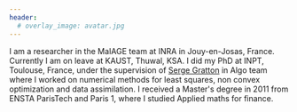 ```yaml
---
header:
  # overlay_image: avatar.jpg
---
```

 

I am a researcher in the MaIAGE team at INRA in Jouy-en-Josas, France. Currently I am on leave at KAUST, Thuwal, KSA. I did my PhD at INPT, Toulouse, France, under the supervision of [Serge Gratton](http://gratton.perso.enseeiht.fr/) in Algo team where I worked on numerical methods for least squares, non convex optimization and data assimilation. I received a Master's degree in 2011 from ENSTA ParisTech and Paris 1, where I studied Applied maths for finance.
